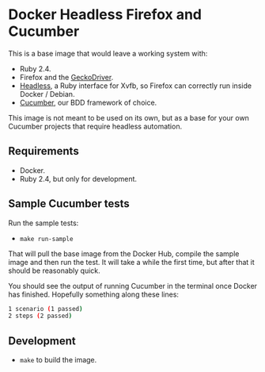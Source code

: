 # Docker Headless Firefox and Cucumber

This is a base image that would leave a working system with:

 * Ruby 2.4.
 * Firefox and the [GeckoDriver](https://github.com/mozilla/geckodriver).
 * [Headless](https://github.com/leonid-shevtsov/headless), a Ruby interface for Xvfb, so Firefox can correctly run inside Docker / Debian.
 * [Cucumber](https://cucumber.io), our BDD framework of choice.

This image is not meant to be used on its own, but as a base for your own Cucumber projects that require headless automation.

## Requirements

 * Docker.
 * Ruby 2.4, but only for development.

## Sample Cucumber tests

Run the sample tests:

 * `make run-sample`

That will pull the base image from the Docker Hub, compile the sample image and then run the test. It will take a while the first time, but after that it should be reasonably quick. 

You should see the output of running Cucumber in the terminal once Docker has finished. Hopefully something along these lines:

```bash
1 scenario (1 passed)
2 steps (2 passed)
```

## Development

 * `make` to build the image. 


